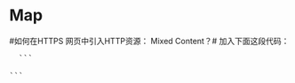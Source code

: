 # Map

#如何在HTTPS 网页中引入HTTP资源： Mixed Content？#
加入下面这段代码：
<pre>
  ```
<meta http-equiv="Content-Security-Policy" content="upgrade-insecure-requests">
```
</pre>  
